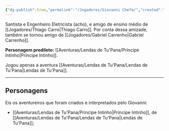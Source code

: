 ```yaml
---
{"dg-publish":true,"permalink":"/Jogadores/Giovanni Chefe/","created":"2025-10-14T10:42:12.349-03:00"}
---
```


Santista e Engenheiro Eletricista (acho), e amigo de ensino médio de [[Jogadores/Thiago Carro\|Thiago Carro]].
Por conta dessa amizade, também se tornou amigo de [[Jogadores/Gabriel Carrenho\|Gabriel Carrenho]].

**Personagem predileto:** [[Aventuras/Lendas de Tu'Pana/Príncipe Intinho\|Príncipe Intinho]].

Jogou apenas a aventura [[Aventuras/Lendas de Tu'Pana/Lendas de Tu'Pana\|Lendas de Tu'Pana]].

---
## Personagens
Eis os aventureiros que foram criados e interpretados pelo Giovanni:
- [[Aventuras/Lendas de Tu'Pana/Príncipe Intinho\|Príncipe Intinho]], de [[Aventuras/Lendas de Tu'Pana/Lendas de Tu'Pana\|Lendas de Tu'Pana]];